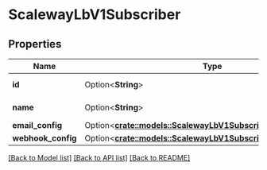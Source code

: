 # ScalewayLbV1Subscriber

## Properties

Name | Type | Description | Notes
------------ | ------------- | ------------- | -------------
**id** | Option<**String**> | Subscriber ID | [optional]
**name** | Option<**String**> | Subscriber name | [optional]
**email_config** | Option<[**crate::models::ScalewayLbV1SubscriberEmailConfig**](scaleway_lb_v1_Subscriber_email_config.md)> |  | [optional]
**webhook_config** | Option<[**crate::models::ScalewayLbV1SubscriberWebhookConfig**](scaleway_lb_v1_Subscriber_webhook_config.md)> |  | [optional]

[[Back to Model list]](../README.md#documentation-for-models) [[Back to API list]](../README.md#documentation-for-api-endpoints) [[Back to README]](../README.md)


